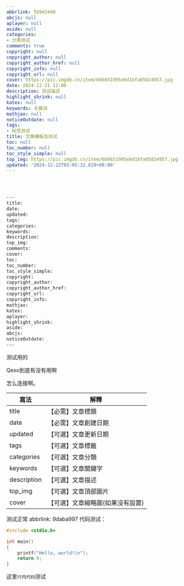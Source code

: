 ```yaml
---
abbrlink: 569d3440
abcjs: null
aplayer: null
aside: null
categories:
- 分类测试
comments: true
copyright: null
copyright_author: null
copyright_author_href: null
copyright_info: null
copyright_url: null
cover: https://pic.imgdb.cn/item/666651995e6d1bfa05824957.jpg
date: 2024-12-21 12:00
description: 测试描述
highlight_shrink: null
katex: null
keywords: 关键词
mathjax: null
noticeOutdate: null
tags:
- 标签测试
title: 文章模板及测试
toc: null
toc_number: null
toc_style_simple: null
top_img: https://pic.imgdb.cn/item/666651995e6d1bfa05824957.jpg
updated: '2024-12-22T03:05:32.629+08:00'
---
```

```markdown



---
title:
date:
updated:
tags:
categories:
keywords:
description:
top_img:
comments:
cover:
toc:
toc_number:
toc_style_simple:
copyright:
copyright_author:
copyright_author_href:
copyright_url:
copyright_info:
mathjax:
katex:
aplayer:
highlight_shrink:
aside:
abcjs:
noticeOutdate:
---
```

测试用的

Qexo到底有没有用啊

怎么连接啊。





| 寫法        | 解釋                             |
| ----------- | -------------------------------- |
| title       | 【必需】文章標題                 |
| date        | 【必需】文章創建日期             |
| updated     | 【可選】文章更新日期             |
| tags        | 【可選】文章標籤                 |
| categories  | 【可選】文章分類                 |
| keywords    | 【可選】文章關鍵字               |
| description | 【可選】文章描述                 |
| top_img     | 【可選】文章頂部圖片             |
| cover       | 【可選】文章縮略圖(如果沒有設置) |

测试正常
abbrlink: 9daba997
代码测试：

```c
#include <stdio.h>

int main() 
{
    printf("Hello, world!\n");
    return 0;
}
```

这里`行内代码`测试

